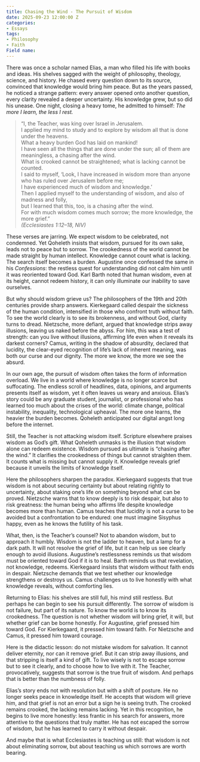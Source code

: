 ```yaml
---
title: Chasing the Wind - The Pursuit of Wisdom
date: 2025-09-23 12:00:00 Z
categories:
- Essays
tags:
- Philosophy
- Faith
Field name: 
---
```

There was once a scholar named Elias, a man who filled his life with books and ideas. His shelves sagged with the weight of philosophy, theology, science, and history. He chased every question down to its source, convinced that knowledge would bring him peace. But as the years passed, he noticed a strange pattern: every answer opened onto another question, every clarity revealed a deeper uncertainty. His knowledge grew, but so did his unease. One night, closing a heavy tome, he admitted to himself: *The more I learn, the less I rest.*  

> “I, the Teacher, was king over Israel in Jerusalem.  
> I applied my mind to study and to explore by wisdom all that is done under the heavens.  
> What a heavy burden God has laid on mankind!  
> I have seen all the things that are done under the sun; all of them are meaningless, a chasing after the wind.  
> What is crooked cannot be straightened; what is lacking cannot be counted.  
> I said to myself, ‘Look, I have increased in wisdom more than anyone who has ruled over Jerusalem before me;  
> I have experienced much of wisdom and knowledge.’  
> Then I applied myself to the understanding of wisdom, and also of madness and folly,  
> but I learned that this, too, is a chasing after the wind.  
> For with much wisdom comes much sorrow; the more knowledge, the more grief.”  
> *(Ecclesiastes 1:12–18, NIV)*  

These verses are jarring. We expect wisdom to be celebrated, not condemned. Yet Qoheleth insists that wisdom, pursued for its own sake, leads not to peace but to sorrow. The crookedness of the world cannot be made straight by human intellect. Knowledge cannot count what is lacking. The search itself becomes a burden. Augustine once confessed the same in his *Confessions*: the restless quest for understanding did not calm him until it was reoriented toward God. Karl Barth noted that human wisdom, even at its height, cannot redeem history, it can only illuminate our inability to save ourselves.  

But why should wisdom grieve us? The philosophers of the 19th and 20th centuries provide sharp answers. Kierkegaard called despair the sickness of the human condition, intensified in those who confront truth without faith. To see the world clearly is to see its brokenness, and without God, clarity turns to dread. Nietzsche, more defiant, argued that knowledge strips away illusions, leaving us naked before the abyss. For him, this was a test of strength: can you live without illusions, affirming life even when it reveals its darkest corners? Camus, writing in the shadow of absurdity, declared that lucidity, the clear-eyed recognition of life’s lack of inherent meaning, was both our curse and our dignity. The more we know, the more we see the absurd.  

In our own age, the pursuit of wisdom often takes the form of information overload. We live in a world where knowledge is no longer scarce but suffocating. The endless scroll of headlines, data, opinions, and arguments presents itself as wisdom, yet it often leaves us weary and anxious. Elias’s story could be any graduate student, journalist, or professional who has learned too much about the crises of the world: climate change, political instability, inequality, technological upheaval. The more one learns, the heavier the burden becomes. Qoheleth anticipated our digital angst long before the internet.  

Still, the Teacher is not attacking wisdom itself. Scripture elsewhere praises wisdom as God’s gift. What Qoheleth unmasks is the illusion that wisdom alone can redeem existence. Wisdom pursued as ultimate is “chasing after the wind.” It clarifies the crookedness of things but cannot straighten them. It counts what is missing but cannot supply it. Knowledge reveals grief because it unveils the limits of knowledge itself.  

Here the philosophers sharpen the paradox. Kierkegaard suggests that true wisdom is not about securing certainty but about relating rightly to uncertainty, about staking one’s life on something beyond what can be proved. Nietzsche warns that to know deeply is to risk despair, but also to risk greatness: the human being who affirms life despite knowledge becomes more than human. Camus teaches that lucidity is not a curse to be avoided but a confrontation to be endured: one must imagine Sisyphus happy, even as he knows the futility of his task.  

What, then, is the Teacher’s counsel? Not to abandon wisdom, but to approach it humbly. Wisdom is not the ladder to heaven, but a lamp for a dark path. It will not resolve the grief of life, but it can help us see clearly enough to avoid illusions. Augustine’s restlessness reminds us that wisdom must be oriented toward God if it is to heal. Barth reminds us that revelation, not knowledge, redeems. Kierkegaard insists that wisdom without faith ends in despair. Nietzsche demands that we test whether our knowledge strengthens or destroys us. Camus challenges us to live honestly with what knowledge reveals, without comforting lies.  

Returning to Elias: his shelves are still full, his mind still restless. But perhaps he can begin to see his pursuit differently. The sorrow of wisdom is not failure, but part of its nature. To know the world is to know its crookedness. The question is not whether wisdom will bring grief, it will, but whether grief can be borne honestly. For Augustine, grief pressed him toward God. For Kierkegaard, it pressed him toward faith. For Nietzsche and Camus, it pressed him toward courage.  

Here is the didactic lesson: do not mistake wisdom for salvation. It cannot deliver eternity, nor can it remove grief. But it can strip away illusions, and that stripping is itself a kind of gift. To live wisely is not to escape sorrow but to see it clearly, and to choose how to live with it. The Teacher, provocatively, suggests that sorrow is the true fruit of wisdom. And perhaps that is better than the numbness of folly.  

Elias’s story ends not with resolution but with a shift of posture. He no longer seeks peace in knowledge itself. He accepts that wisdom will grieve him, and that grief is not an error but a sign he is seeing truth. The crooked remains crooked, the lacking remains lacking. Yet in this recognition, he begins to live more honestly: less frantic in his search for answers, more attentive to the questions that truly matter. He has not escaped the sorrow of wisdom, but he has learned to carry it without despair.  

And maybe that is what Ecclesiastes is teaching us still: that wisdom is not about eliminating sorrow, but about teaching us which sorrows are worth bearing.  
